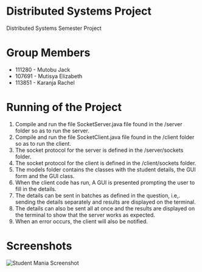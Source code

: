 # Distributed Systems Project
Distributed Systems Semester Project

# Group Members
- 111280 - Mutobu Jack
- 107691 - Mutisya Elizabeth
- 113851 - Karanja Rachel

# Running of the Project
1. Compile and run the file SocketServer.java file found in the /server folder so as to run the server.
2. Compile and run the file SocketClient.java file found in the /client folder so as to run the client.
3. The socket protocol for the server is defined in the /server/sockets folder.
4. The socket protocol for the client is defined in the /client/sockets folder.
5. The models folder contains the classes with the student details, the GUI form and the GUI class.
6. When the client code has run, A GUI is presented prompting the user to fill in the details.
7. The details can be sent in batches as defined in the question, i.e,. sending the details separately and results are displayed on the terminal.
8. The details can also be sent all at once and the results are displayed on the terminal to show that the server works as expected.
9. When an error occurs, the client will also be notified.

# Screenshots
![Student Mania Screenshot](https://user-images.githubusercontent.com/54848316/132130227-6880354f-fbcd-44aa-908d-74fb4e6a07c2.jpeg)

